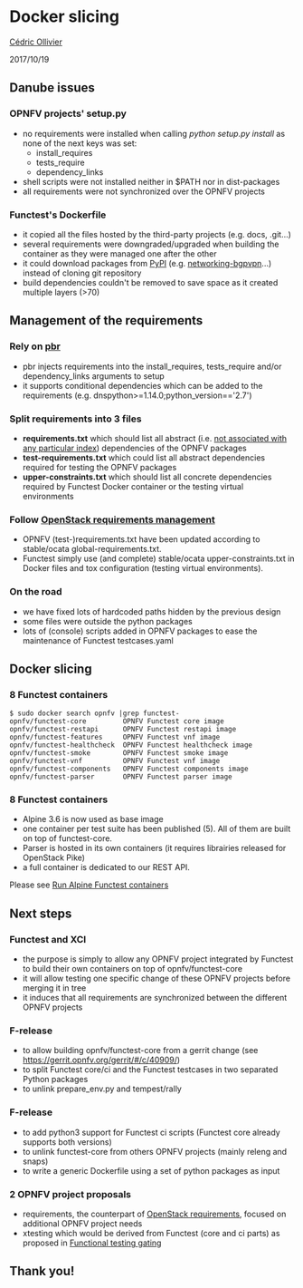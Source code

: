 # Docker slicing

[Cédric Ollivier](mailto:cedric.ollivier@orange.com)

2017/10/19



## Danube issues


### OPNFV projects' setup.py

- no requirements were installed when calling *python setup.py install* as none of the next keys was set:
    - install_requires
    - tests_require
    - dependency_links
- shell scripts were not installed neither in $PATH nor in dist-packages
- all requirements were not synchronized over the OPNFV projects


### Functest's Dockerfile

- it copied all the files hosted by the third-party projects (e.g. docs, .git...)
- several requirements were downgraded/upgraded when building the container as they were managed one after the other
- it could download packages from [PyPI](https://pypi.python.org/pypi) (e.g. [networking-bgpvpn](https://pypi.python.org/pypi/networking-bgpvpn)...) instead of cloning git repository
- build dependencies couldn't be removed to save space as it created multiple layers (>70)



## Management of the requirements


### Rely on [pbr](https://docs.openstack.org/developer/pbr/)

- pbr injects requirements into the install_requires, tests_require and/or dependency_links arguments to setup
- it supports conditional dependencies which can be added to the requirements (e.g. dnspython>=1.14.0;python_version=='2.7')


### Split requirements into 3 files

- **requirements.txt** which should list all abstract (i.e. [not associated with any particular index](https://packaging.python.org/requirements/)) dependencies of the OPNFV packages
- **test-requirements.txt** which could list all abstract dependencies required for testing the OPNFV packages
- **upper-constraints.txt** which should list all concrete dependencies required by Functest Docker container or the testing virtual environments


### Follow [OpenStack requirements management](https://specs.openstack.org/openstack/openstack-specs/specs/requirements-management.html)

- OPNFV (test-)requirements.txt have been updated according to stable/ocata global-requirements.txt.
- Functest simply use (and complete) stable/ocata upper-constraints.txt in Docker files and tox configuration (testing virtual environments).


### On the road

- we have fixed lots of hardcoded paths hidden by the previous design
- some files were outside the python packages
- lots of (console) scripts added in OPNFV packages to ease the maintenance of Functest testcases.yaml



## Docker slicing


### 8 Functest containers

```shell
$ sudo docker search opnfv |grep functest-
opnfv/functest-core         OPNFV Functest core image
opnfv/functest-restapi      OPNFV Functest restapi image
opnfv/functest-features     OPNFV Functest vnf image
opnfv/functest-healthcheck  OPNFV Functest healthcheck image
opnfv/functest-smoke        OPNFV Functest smoke image
opnfv/functest-vnf          OPNFV Functest vnf image
opnfv/functest-components   OPNFV Functest components image
opnfv/functest-parser       OPNFV Functest parser image
```


### 8 Functest containers

- Alpine 3.6 is now used as base image
- one container per test suite has been published (5). All of them are built on top of functest-core.
- Parser is hosted in its own containers (it requires librairies released for OpenStack Pike)
- a full container is dedicated to our REST API.

Please see [Run Alpine Functest containers](https://wiki.opnfv.org/display/functest/Run+Alpine+Functest+containers)



## Next steps


### Functest and XCI

- the purpose is simply to allow any OPNFV project integrated by Functest to build their own containers on top of opnfv/functest-core
- it will allow testing one specific change of these OPNFV projects before merging it in tree
- it induces that all requirements are synchronized between the different OPNFV projects


### F-release

- to allow building opnfv/functest-core from a gerrit change (see https://gerrit.opnfv.org/gerrit/#/c/40909/)
- to split Functest core/ci and the Functest testcases in two separated Python packages
- to unlink prepare_env.py and tempest/rally


### F-release

- to add python3 support for Functest ci scripts (Functest core already supports both versions)
- to unlink functest-core from others OPNFV projects (mainly releng and snaps)
- to write a generic Dockerfile using a set of python packages as input


### 2 OPNFV project proposals

- requirements, the counterpart of [OpenStack requirements](https://wiki.openstack.org/wiki/Requirements),
focused on additional OPNFV project needs
- xtesting which would be derived from Functest (core and ci parts) as proposed in
[Functional testing gating](https://wiki.opnfv.org/display/functest/Functional+testing+gating)



## Thank you!


